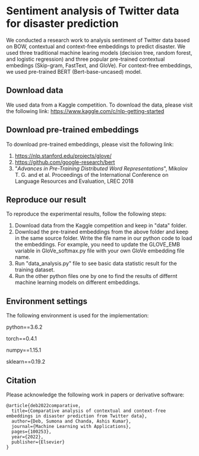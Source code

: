 # Sentiment analysis of Twitter data for disaster prediction 
We conducted a research work to analysis sentiment of Twitter data based on BOW, contextual and context-free embeddings to predict disaster. We used three traditional machine learing models (decision tree, random forest, and logistic regression) and three popular pre-trained contextual embedings (Skip-gram, FastText, and GloVe). For context-free embeddings, we used pre-trained BERT (Bert-base-uncased) model.

## Download data
We used data from a Kaggle competition. To download the data, please visit the following link:
https://www.kaggle.com/c/nlp-getting-started


## Download pre-trained embeddings
To download pre-trained embeddings, please visit the following link:
1) https://nlp.stanford.edu/projects/glove/
2) https://github.com/google-research/bert
3) "_Advances in Pre-Training Distributed Word Representations_", Mikolov T. G. and et al. Proceedings of the International Conference on Language Resources and Evaluation, LREC 2018

## Reproduce our result
To reproduce the experimental results, follow the following steps:
1) Download data from the Kaggle competition and keep in "data" folder.
2) Download the pre-trained embeddings from the above folder and keep in the same source folder. Write the file name in our python code to load the embeddings. For example, you need to update the GLOVE_EMB variable in GloVe_softmax.py file with your own GloVe embedding file name.
3) Run "data_analysis.py" file to see basic data statistic result for the training dataset.
4) Run the other python files one by one to find the results of differnt machine learning models on different embeddings.

## Environment settings
The following environment is used for the implementation:

python==3.6.2

torch==0.4.1

numpy==1.15.1

sklearn==0.19.2

## Citation
Please acknowledge the following work in papers or derivative software:

```
@article{deb2022comparative,
  title={Comparative analysis of contextual and context-free embeddings in disaster prediction from Twitter data},
  author={Deb, Sumona and Chanda, Ashis Kumar},
  journal={Machine Learning with Applications},
  pages={100253},
  year={2022},
  publisher={Elsevier}
}

```
